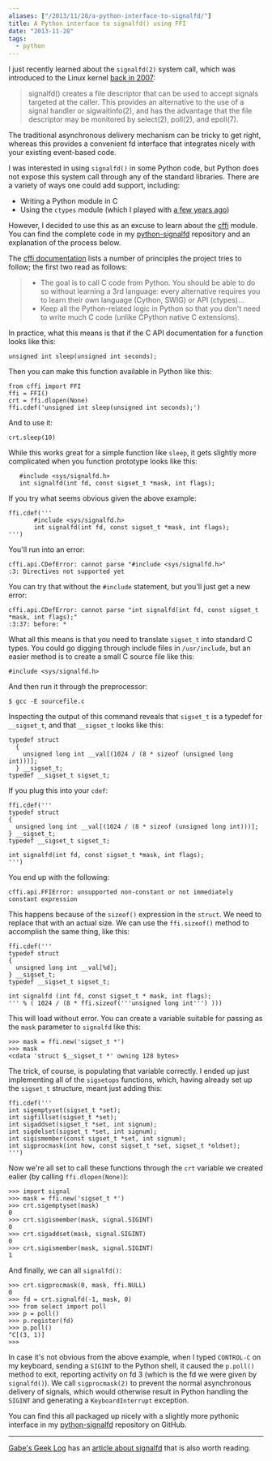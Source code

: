 ```yaml
---
aliases: ["/2013/11/28/a-python-interface-to-signalfd/"]
title: A Python interface to signalfd() using FFI
date: "2013-11-28"
tags:
  - python
---
```


I just recently learned about the `signalfd(2)` system call, which was
introduced to the Linux kernel [back in 2007][]:

>  signalfd() creates a file descriptor that can be used to accept
>  signals targeted at the caller.  This provides an alternative to
>  the use  of  a  signal handler  or  sigwaitinfo(2),  and has the
>  advantage that the file descriptor may be monitored by select(2),
>  poll(2), and epoll(7).

The traditional asynchronous delivery mechanism can be tricky to get
right, whereas this provides a convenient fd interface that integrates
nicely with your existing event-based code.

I was interested in using `signalfd()` in some Python code, but Python
does not expose this system call through any of the standard
libraries.  There are a variety of ways one could add support,
including:

- Writing a Python module in C
- Using the `ctypes` module (which I played with [a few years ago][])

[a few years ago]: |filename|/2010-08-10-python-ctypes-module.md

However, I decided to use this as an excuse to learn about the
[cffi][] module.  You can find the complete code in my
[python-signalfd][] repository and an explanation of the process
below.

[back in 2007]: http://lwn.net/Articles/225714/
[cffi]: https://pypi.python.org/pypi/cffi
[cffi documentation]: http://cffi.readthedocs.org/

<!-- more -->

The [cffi documentation][] lists a number of principles the project
tries to follow; the first two read as follows:

> - The goal is to call C code from Python. You should be able to do so without learning a 3rd language: every alternative requires you to learn their own language (Cython, SWIG) or API (ctypes)...
> - Keep all the Python-related logic in Python so that you don't need to write much C code (unlike CPython native C extensions).

In practice, what this means is that if the C API documentation for a
function looks like this:

    unsigned int sleep(unsigned int seconds);

Then you can make this function available in Python like this:

    from cffi import FFI
    ffi = FFI()
    crt = ffi.dlopen(None)
    ffi.cdef('unsigned int sleep(unsigned int seconds);')

And to use it:

    crt.sleep(10)

While this works great for a simple function like `sleep`, it gets
slightly more complicated when you function prototype looks like this:

       #include <sys/signalfd.h>
       int signalfd(int fd, const sigset_t *mask, int flags);

If you try what seems obvious given the above example:

    ffi.cdef('''
           #include <sys/signalfd.h>
           int signalfd(int fd, const sigset_t *mask, int flags);
    ''')

You'll run into an error:

    cffi.api.CDefError: cannot parse "#include <sys/signalfd.h>"
    :3: Directives not supported yet

You can try that without the `#include` statement, but you'll just get
a new error:

    cffi.api.CDefError: cannot parse "int signalfd(int fd, const sigset_t *mask, int flags);"
    :3:37: before: *

What all this means is that you need to translate `sigset_t` into
standard C types.  You could go digging through include files in
`/usr/include`, but an easier method is to create a small C source
file like this:

    #include <sys/signalfd.h>

And then run it through the preprocessor:

    $ gcc -E sourcefile.c

Inspecting the output of this command reveals that `sigset_t` is a
typedef for `__sigset_t`, and that `__sigset_t` looks like this:

    typedef struct
      {
        unsigned long int __val[(1024 / (8 * sizeof (unsigned long int)))];
      } __sigset_t;
    typedef __sigset_t sigset_t;

If you plug this into your `cdef`:

    ffi.cdef('''
    typedef struct
    {
      unsigned long int __val[(1024 / (8 * sizeof (unsigned long int)))];
    } __sigset_t;
    typedef __sigset_t sigset_t;

    int signalfd(int fd, const sigset_t *mask, int flags);
    ''')

You end up with the following:

    cffi.api.FFIError: unsupported non-constant or not immediately constant expression

This happens because of the `sizeof()` expression in the `struct`.  We
need to replace that with an actual size.  We can use the
`ffi.sizeof()` method to accomplish the same thing, like this:

    ffi.cdef('''
    typedef struct
    {
      unsigned long int __val[%d];
    } __sigset_t;
    typedef __sigset_t sigset_t;

    int signalfd (int fd, const sigset_t * mask, int flags);
    ''' % ( 1024 / (8 * ffi.sizeof('''unsigned long int''') )))

This will load without error.  You can create a variable suitable for
passing as the `mask` parameter to `signalfd` like this:

    >>> mask = ffi.new('sigset_t *')
    >>> mask
    <cdata 'struct $__sigset_t *' owning 128 bytes>

The trick, of course, is populating that variable correctly.  I ended
up just implementing all of the `sigsetops` functions, which, having
already set up the `sigset_t` structure, meant just adding this:

    ffi.cdef('''
    int sigemptyset(sigset_t *set);
    int sigfillset(sigset_t *set);
    int sigaddset(sigset_t *set, int signum);
    int sigdelset(sigset_t *set, int signum);
    int sigismember(const sigset_t *set, int signum);
    int sigprocmask(int how, const sigset_t *set, sigset_t *oldset);
    ''')

Now we're all set to call these functions through the `crt` variable
we created ealier (by calling `ffi.dlopen(None)`):

    >>> import signal
    >>> mask = ffi.new('sigset_t *')
    >>> crt.sigemptyset(mask)
    0
    >>> crt.sigismember(mask, signal.SIGINT)
    0
    >>> crt.sigaddset(mask, signal.SIGINT)
    0
    >>> crt.sigismember(mask, signal.SIGINT)
    1

And finally, we can all `signalfd()`:

    >>> crt.sigprocmask(0, mask, ffi.NULL)
    0
    >>> fd = crt.signalfd(-1, mask, 0)
    >>> from select import poll
    >>> p = poll()
    >>> p.register(fd)
    >>> p.poll()
    ^C[(3, 1)]
    >>> 

In case it's not obvious from the above example, when I typed
`CONTROL-C` on my keyboard, sending a `SIGINT` to the Python shell, it
caused the `p.poll()` method to exit, reporting activity on fd 3
(which is the fd we were given by `signalfd()`).  We call
`sigprocmask(2)` to prevent the normal asynchronous delivery of
signals, which would otherwise result in Python handling the `SIGINT`
and generating a `KeyboardInterrupt` exception.

You can find this all packaged up nicely with a slightly more pythonic
interface in my [python-signalfd][] repository on GitHub.

---

[Gabe's Geek Log][glog] has an [article about signalfd][] that is also
worth reading.

[python-signalfd]: https://github.com/larsks/python-signalfd
[glog]: http://gabrbedd.wordpress.com/
[article about signalfd]: http://gabrbedd.wordpress.com/2013/07/29/handling-signals-with-signalfd/

